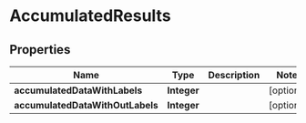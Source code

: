 

# AccumulatedResults

## Properties

Name | Type | Description | Notes
------------ | ------------- | ------------- | -------------
**accumulatedDataWithLabels** | **Integer** |  |  [optional]
**accumulatedDataWithOutLabels** | **Integer** |  |  [optional]



